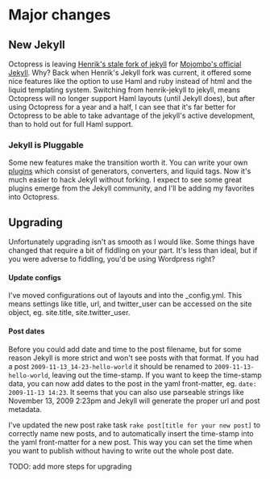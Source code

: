 # Major changes

## New Jekyll

Octopress is leaving [Henrik's stale fork of jekyll](https://github.com/henrik/jekyll) for [Mojombo's official Jekyll](https://github.com/mojombo/jekyll). Why? Back when Henrik's Jekyll fork was current, it offered some nice features
like the option to use Haml and ruby instead of html and the liquid templating system. Switching from henrik-jekyll to jekyll, means Octopress will no longer support Haml layouts (until Jekyll does), but after using Octopress
for a year and a half, I can see that it's far better for Octopress to be able to take advantage of the jekyll's active development, than to hold out for full Haml support.

### Jekyll is Pluggable

Some new features make the transition worth it. You can write your own [plugins](https://github.com/mojombo/jekyll/wiki/Plugins) which consist of generators, converters, and liquid tags.
Now it's much easier to hack Jekyll without forking. I expect to see some great plugins emerge from the Jekyll community, and I'll be adding my favorites into Octopress.

## Upgrading

Unfortunately upgrading isn't as smooth as I would like. Some things have changed that require a bit of fiddling on your part. It's less than ideal, but if you were adverse to fiddling, you'd be using Wordpress right?

#### Update configs
I've moved configurations out of layouts and into the _config.yml. This means settings like title, url, and twitter_user can be accessed on the site object, eg. site.title, site.twitter_user.

#### Post dates
Before you could add date and time to the post filename, but for some reason Jekyll is more strict and won't see posts with that format. If you had a post `2009-11-13_14-23-hello-world` it should be renamed to `2009-11-13-hello-world`, leaving out the time-stamp.
If you want to keep the time-stamp data, you can now add dates to the post in the yaml front-matter, eg. `date: 2009-11-13 14:23`. It seems that you can also use parseable strings like November 13, 2009 2:23pm and Jekyll will generate the proper url and post metadata.

I've updated the new post rake task `rake post[title for your new post]` to correctly name new posts, and to automatically insert the time-stamp into the yaml front-matter for a new post. This way you can set the time when you want to publish without having to write out the whole post date.

TODO: add more steps for upgrading
